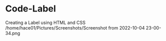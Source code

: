 # Code-Label
Creating a Label using  HTML and CSS 
/home/hace01/Pictures/Screenshots/Screenshot from 2022-10-04 23-00-34.png
